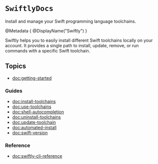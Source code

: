 # ``SwiftlyDocs``

Install and manage your Swift programming language toolchains.

@Metadata {
    @DisplayName("Swiftly")
}

Swiftly helps you to easily install different Swift toolchains locally on your account.
It provides a single path to install, update, remove, or run commands with a specific Swift toolchain.

## Topics

- <doc:getting-started>

### Guides

- <doc:install-toolchains>
- <doc:use-toolchains>
- <doc:shell-autocompletion>
- <doc:uninstall-toolchains>
- <doc:update-toolchain>
- <doc:automated-install>
- <doc:swift-version>

### Reference

- <doc:swiftly-cli-reference>
